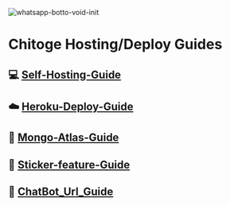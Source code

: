 <img src="https://wallpapercave.com/wp/wp8467681.jpg" alt="whatsapp-botto-void-init" border="0"></a>
# Chitoge Hosting/Deploy Guides

## 💻 [Self-Hosting-Guide](https://github.com/BEYOND-THE-WORLD/Lumine-guides/blob/main/Self-hosting-guide.md)
## ☁️ [Heroku-Deploy-Guide](https://github.com/BEYOND-THE-WORLD/Lumine-guides/blob/main/Heroku-Deploy-Guide.m) 
## 💚 [Mongo-Atlas-Guide](https://github.com/BEYOND-THE-WORLD/Lumine-guides/blob/main/Mongo-Atlas-guide.md)
## 💫 [Sticker-feature-Guide](https://github.com/BEYOND-THE-WORLD/Lumine-guides/blob/main/Sticker-feature-Guide.md)
## 🔰 [ChatBot_Url_Guide](https://github.com/BEYOND-THE-WORLD/Lumine-guides/blob/main/Chat_Bot_Url.md)
